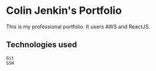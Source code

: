 # Colin Jenkin's Portfolio

This is my professional portfolio. It users AWS and ReactJS.

## Technologies used

	Git
	SSH
	